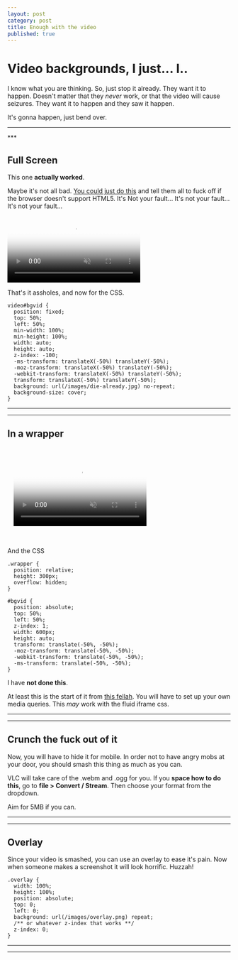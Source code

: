 ```yaml
---
layout: post
category: post
title: Enough with the video
published: true
---
```


# Video backgrounds, I just... I.. #

I know what you are thinking. So, just stop it already. They want it to happen. Doesn't matter that they *never* work, or that the video will cause seizures. They want it to happen and they saw it happen.

It's gonna happen, just bend over.

<hr class="rule">
***

## Full Screen ##

This one **actually worked**.

Maybe it's not all bad. [You could just do this](http://thenewcode.com/777/Create-Fullscreen-HTML5-Page-Background-Video) and tell them all to fuck off if the browser doesn't support HTML5. It's Not your fault... It's not your fault... It's not your fault...

<pre><code><video playsinline autoplay muted loop poster="/images/die-already.jpg" id="bgvid">
  <source src="die-already.webm" type="video/webm">
  <source src="die-already.mp4" type="video/mp4">
  <source src="die-already.ogg" type="video/ogg">
</video></code></pre>

That's it assholes, and now for the CSS.


	video#bgvid {
      position: fixed;
      top: 50%;
      left: 50%;
      min-width: 100%;
      min-height: 100%;
      width: auto;
      height: auto;
      z-index: -100;
      -ms-transform: translateX(-50%) translateY(-50%);
      -moz-transform: translateX(-50%) translateY(-50%);
      -webkit-transform: translateX(-50%) translateY(-50%);
      transform: translateX(-50%) translateY(-50%);
      background: url(/images/die-already.jpg) no-repeat;
      background-size: cover;
	}

***
***

## In a wrapper ##

<pre>
<code>
<div class="wrapper">
  <video playsinline autoplay muted loop poster="/images/die-already.jpg" id="bgvid">
  <source src="die-already.webm" type="video/webm">
  <source src="die-already.mp4" type="video/mp4">
  <source src="die-already.ogg" type="video/ogg">
</video>
</div>
</code>
</pre>

And the CSS

	.wrapper {
      position: relative;
      height: 300px;
      overflow: hidden;
    }

	#bgvid {
      position: absolute;
      top: 50%;
      left: 50%;
      z-index: 1;
      width: 600px;
      height: auto;
      transform: translate(-50%, -50%);
      -moz-transform: translate(-50%, -50%);
      -webkit-transform: translate(-50%, -50%);
      -ms-transform: translate(-50%, -50%);
    }

I have **not done this**.

At least this is the start of it from [this fellah](http://callmenick.com/post/html5-video-jumpstart-examples). You will have to set up your own media queries. This *may* work with the fluid iframe css.

***
***

## Crunch the fuck out of it ##

Now, you will have to hide it for mobile. In order not to have angry mobs at your door, you should smash this thing as much as you can.

VLC will take care of the .webm and .ogg for you. If you **space how to do this**, go to **file > Convert / Stream**. Then choose your format from the dropdown.

Aim for 5MB if you can.

***
***

## Overlay ##

Since your video is smashed, you can use an overlay to ease it's pain. Now when someone makes a screenshot it will look horrific. Huzzah!

	.overlay {
  	  width: 100%;
      height: 100%;
      position: absolute;
      top: 0;
      left: 0;
      background: url(/images/overlay.png) repeat;
      /** or whatever z-index that works **/
      z-index: 0;
    }

***
***
